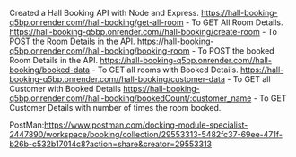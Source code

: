 Created a Hall Booking API with Node and Express.
https://hall-booking-q5bp.onrender.com//hall-booking/get-all-room - To GET All Room Details.
https://hall-booking-q5bp.onrender.com//hall-booking/create-room - To POST the Room Details in the API.
https://hall-booking-q5bp.onrender.com//hall-booking/booking-room - To POST the booked Room Details in the API.
https://hall-booking-q5bp.onrender.com//hall-booking/booked-data - To GET all rooms with Booked Details.
https://hall-booking-q5bp.onrender.com//hall-booking/customer-data - To GET all Customer with Booked Details
https://hall-booking-q5bp.onrender.com//hall-booking/bookedCount/:customer_name - To GET Customer Details with number of times the room booked.

PostMan:https://www.postman.com/docking-module-specialist-2447890/workspace/booking/collection/29553313-5482fc37-69ee-471f-b26b-c532b17014c8?action=share&creator=29553313
